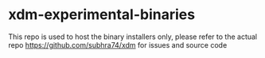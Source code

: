 # xdm-experimental-binaries
This repo is used to host the binary installers only, please refer to the actual repo https://github.com/subhra74/xdm for issues and source code
